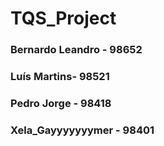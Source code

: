 # TQS_Project

### Bernardo Leandro - 98652
### Luís Martins- 98521
### Pedro Jorge - 98418
### Xela_Gayyyyyyymer - 98401

